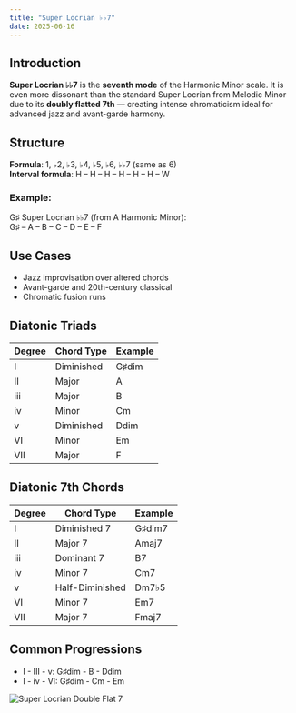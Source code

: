 ```yaml
---
title: "Super Locrian ♭♭7"
date: 2025-06-16
---
```


## Introduction

**Super Locrian ♭♭7** is the **seventh mode** of the Harmonic Minor scale. It is even more dissonant than the standard Super Locrian from Melodic Minor due to its **doubly flatted 7th** — creating intense chromaticism ideal for advanced jazz and avant-garde harmony.

## Structure

**Formula**: 1, ♭2, ♭3, ♭4, ♭5, ♭6, ♭♭7 (same as 6)  
**Interval formula**: H – H – H – H – H – H – W

### Example:

G♯ Super Locrian ♭♭7 (from A Harmonic Minor):  
G♯ – A – B – C – D – E – F

## Use Cases

- Jazz improvisation over altered chords  
- Avant-garde and 20th-century classical  
- Chromatic fusion runs

## Diatonic Triads

| Degree | Chord Type | Example |
|--------|------------|---------|
| I      | Diminished | G♯dim   |
| II     | Major      | A       |
| iii    | Major      | B       |
| iv     | Minor      | Cm      |
| v      | Diminished | Ddim    |
| VI     | Minor      | Em      |
| VII    | Major      | F       |

## Diatonic 7th Chords

| Degree | Chord Type        | Example    |
|--------|-------------------|------------|
| I      | Diminished 7      | G♯dim7     |
| II     | Major 7           | Amaj7      |
| iii    | Dominant 7        | B7         |
| iv     | Minor 7           | Cm7        |
| v      | Half-Diminished   | Dm7♭5      |
| VI     | Minor 7           | Em7        |
| VII    | Major 7           | Fmaj7      |

## Common Progressions

- I - III - v: G♯dim - B - Ddim  
- I - iv - VI: G♯dim - Cm - Em

![Super Locrian Double Flat 7](/images/super-locrian-bb7.png)